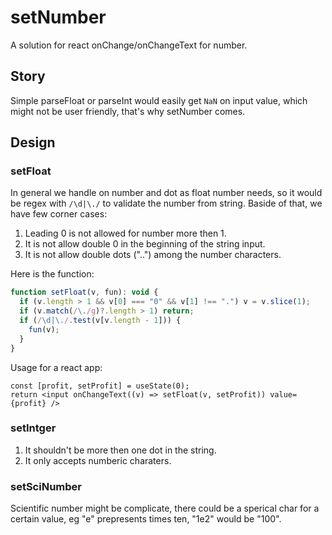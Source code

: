 # setNumber
A solution for react onChange/onChangeText for number.

## Story

Simple parseFloat or parseInt would easily get `NaN` on input value, which might not be user friendly, that's why setNumber comes.

## Design

### setFloat

In general we handle on number and dot as float number needs, so it would be regex with `/\d|\./` to validate the number from string. 
Baside of that, we have few corner cases: 

1. Leading 0 is not allowed for number more then 1.
2. It is not allow double 0 in the beginning of the string input. 
3. It is not allow double dots ("..") among the number characters.

Here is the function:

```js
function setFloat(v, fun): void {
  if (v.length > 1 && v[0] === "0" && v[1] !== ".") v = v.slice(1);
  if (v.match(/\./g)?.length > 1) return;
  if (/\d|\./.test(v[v.length - 1])) {
    fun(v);
  }
}
```

Usage for a react app:

```
const [profit, setProfit] = useState(0);
return <input onChangeText((v) => setFloat(v, setProfit)) value={profit} />
```


### setIntger

1. It shouldn't be more then one dot in the string.
2. It only accepts numberic charaters.

### setSciNumber

Scientific number might be complicate, there could be a sperical char for a certain value, eg "e" prepresents times ten, "1e2" would be "100".

